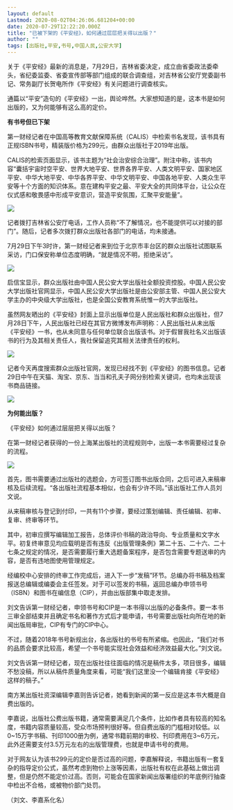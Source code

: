 ```yaml
---
layout: default
Lastmod: 2020-08-02T04:26:06.681204+00:00
date: 2020-07-29T12:22:20.000Z
title: "已被下架的《平安经》，如何通过层层把关得以出版？"
author: ""
tags: [出版社,平安,书号,中国人民,公安大学]
---
```


关于《平安经》最新的消息是，7月29日，吉林省委决定，成立由省委政法委牵头，省纪委监委、省委宣传部等部门组成的联合调查组，对吉林省公安厅党委副书记、常务副厅长贺电所作《平安经》有关问题进行调查核实。

通篇以“平安”造句的《平安经》一出，舆论哗然。大家想知道的是，这本书是如何出版的，又为何能够有这么高的定价。

**有书号但已下架**

第一财经记者在中国高等教育文献保障系统（CALIS）中检索书名发现，该书具有正规ISBN书号，精装版价格为299元，由群众出版社于2019年出版。

CALIS的检索页面显示，该书主题为“社会治安综合治理”。附注中称，该书内容“囊括宇宙时空平安、世界大地平安、世界各界平安、人类文明平安、国家地区平安、中华大地平安、中华各界平安、中华文明平安、中国各地平安、人类众生平安等十个方面的知识体系。意在建构平安之最、平安大全的共同体平台，让公众在仪式感和敬畏感中形成平安意识，营造平安氛围，汇聚平安能量”。

![](https://images.weserv.nl/?url=https%3A//imgcdn.yicai.com/uppics/images/2020/07/550c5ffbe794c8eac6acf3aa7ed07847.jpg)

记者拨打吉林省公安厅电话，工作人员称“不了解情况，也不能提供可以对接的部门”。随后，记者多次拨打群众出版社各部门的电话，均未接通。

7月29日下午3时许，第一财经记者来到位于北京市丰台区的群众出版社试图联系采访，门口保安称单位态度明确，“就是情况不明，拒绝采访”。

![](https://images.weserv.nl/?url=https%3A//imgcdn.yicai.com/uppics/images/2020/07/59df3b8c51fe06ab1d4af2636c58a38a.jpg)

启信宝显示，群众出版社由中国人民公安大学出版社全额投资控股。中国人民公安大学出版社官网显示，中国人民公安大学出版社是由公安部主管、中国人民公安大学主办的中央级大学出版社，也是全国公安教育系统惟一的大学出版社。

虽然网友晒出的《平安经》封面上显示出版单位是人民出版社和群众出版社，但7月28日下午，人民出版社已经在其官方微博发布声明称：人民出版社从未出版《平安经》一书，也从未同意与任何单位联合出版该书。对于假冒我社名义出版该书的行为及其相关责任人，我社保留追究其相关法律责任的权利。

![](https://images.weserv.nl/?url=https%3A//imgcdn.yicai.com/uppics/images/2020/07/1df81476111fcbef6e42eaea71ef3196.jpg)

记者今天再度搜索群众出版社官网，发现已经找不到《平安经》的图书信息。记者29日中午在天猫、淘宝、京东、当当和孔夫子网分别检索关键词，也均未出现该书商品链接。

![](https://images.weserv.nl/?url=https%3A//imgcdn.yicai.com/uppics/images/2020/07/220559a7d8d6b85e7b44127930fce12b.jpg)

**为何能出版？**

《平安经》如何通过层层把关得以出版？

在第一财经记者获得的一份上海某出版社的流程规则中，出版一本书需要经过复杂的流程。

![](https://images.weserv.nl/?url=https%3A//imgcdn.yicai.com/uppics/images/2020/07/02155148e08e84d7777e1496d8fda169.jpg)

首先，图书需要通过出版社的选题会，方可签订图书出版合同，之后可进入来稿审核及后续流程。“各出版社流程基本相似，也会有少许不同。”该出版社工作人员刘文说。

从来稿审核与登记到付印，一共有11个步骤，要经过策划编辑、责任编辑、初审、复审、终审等环节。

其中，初审应撰写编辑加工报告，总体评价书稿的政治导向、专业质量和文字水平。初复终审意见均应载明是否有违反《出版管理条例》第二十五、二十六、二十七条之规定的情况，是否需要履行重大选题备案程序，是否包含需要专题送审的内容，是否有违地图使用管理规定。

经编校中心安排的终审工作完成后，进入下一步“发稿”环节。总编办将书稿及档案报送总编辑或编委会主任签发。对于可以签发的书稿，返回总编办申领书号（ISBN）和图书在编信息（CIP），并由出版部集中取走发排。

刘文告诉第一财经记者，申领书号和CIP是一本书得以出版的必备条件。要一本书三审全部结束并且确定书名和著作方式后才能申请，书号需要出版社向所在地的新闻出版局审批，CIP有专门的CIP中心。

不过，随着2018年书号新规出台，各出版社的书号有所紧缩。也因此，“我们对书的品质会要求比较高，希望一个书号能实现社会效益和经济效益最大化。”刘文说。

刘文告诉第一财经记者，现在出版社往往面临的情况是稿件太多，项目很多，编辑不愁没稿，所以从稿件质量角度来看，可能“我们这里没一个编辑肯接《平安经》这样的稿子。”

南方某出版社资深编辑李嘉则告诉记者，她看到新闻的第一反应是这本书大概是自费出版的。

李嘉说，出版社公费出版书籍，通常需要满足几个条件，比如作者具有较高的知名度，书籍内容质量较高，受众市场预判很好等。但自费出版的门槛相对较低。以0~15万字书稿、刊印1000册为例，通常书籍前期的审校、刊印费用在3~6万元，此外还需要支付3.5万元左右的出版管理费，也就是申请书号的费用。

对于网友认为该书299元的定价是否过高的问题，李嘉解释说，书籍出版有一套复杂的指导定价公式，虽然考虑到物价上涨等因素，出版社有权在此基础上做出调整，但是仍然不能定价过高。否则，可能会在国家新闻出版署组织的年底例行抽查中检出不合格，或被物价部门处罚。

（刘文、李嘉系化名）

